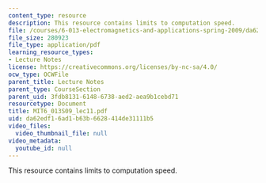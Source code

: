```yaml
---
content_type: resource
description: This resource contains limits to computation speed.
file: /courses/6-013-electromagnetics-and-applications-spring-2009/da62edf16ad1b63b6628414de31111b5_MIT6_013S09_lec11.pdf
file_size: 280923
file_type: application/pdf
learning_resource_types:
- Lecture Notes
license: https://creativecommons.org/licenses/by-nc-sa/4.0/
ocw_type: OCWFile
parent_title: Lecture Notes
parent_type: CourseSection
parent_uid: 3fdb8131-6148-6738-aed2-aea9b1cebd71
resourcetype: Document
title: MIT6_013S09_lec11.pdf
uid: da62edf1-6ad1-b63b-6628-414de31111b5
video_files:
  video_thumbnail_file: null
video_metadata:
  youtube_id: null
---
```

This resource contains limits to computation speed.